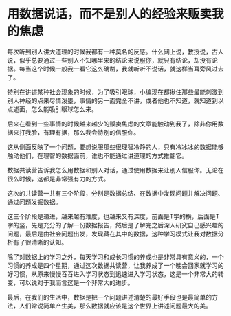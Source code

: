 # 用数据说话，而不是别人的经验来贩卖我的焦虑



每次听到别人讲大道理的时候我都有一种莫名的反感。什么网上说，教授说，古人说，似乎总要通过一些别人不知哪里来的结论来说服你，就只有结论，却没有论据。每当这个时候一般我一看它这么确凿，我就听听不说话，就这样当耳旁风过去了。

特别在讲述某种社会现象的时候，为了吸引眼球，小编现在都揪住那些最能刺激到别人神经的点来尽情泼墨，事情的另一面完全不讲，或者他也不知道，就知道到以点述面，怎么能吸引眼球怎么来。

后来在看到一些事情的时候越来越少的贩卖焦虑的文章能触动到我了，除非你用数据来打我脸，有理有据，那么我会特别的信服你。

这从侧面反映了一个问题，要想说服那些很理智冷静的人，只有冷冰冰的数据能够触动他们，在理智的数据面前，谁也不能通过讲道理的方式推翻它。



数据共读营告诉我怎么用数据和别人对话，通过使用数据来让别人信服你。无论在很么时候，这都是非常强有力的方式。

这次的共读营一共有三个阶段，分别是数据总结、在数据中发现问题并解决问题、通过问题发掘数据。

这三个阶段是递进，越来越有难度，也越来又有深度，前面是T字的横，后面是T字的竖，先是充分的了解一份数据报告，然后是了解完之后深入研究自己感兴趣的问题，最后是由社会问题出发，发现藏在其中的数据，这种学习模式让我对数据分析有了很清晰的认知。

除了对数据上的学习之外，每天学习和成长习惯的养成也是非常具有意义的，一个习惯的养成是四个星期，通过这次数据共读营，让我养成了一个晚会回家就学习的好习惯，从原来慢慢吞吞进入学习状态到迅速进入学习状态，这是一个非常大的转变，可以说对于我而言这是一个非常大的进步。

最后，在我们的生活中，数据是把一个问题讲述清楚的最好手段也是最简单的方法，人们常说简单产生美，那么数据就应该是这个世界上讲述问题最大的美。




